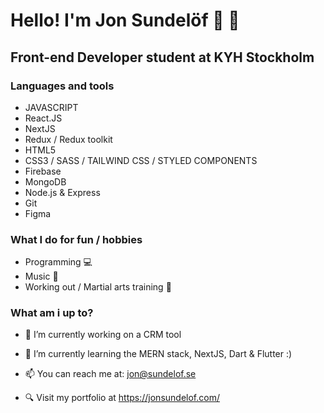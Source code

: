 # Hello! I'm Jon Sundelöf 👋 :santa: 

## Front-end Developer student at KYH Stockholm

### Languages and tools
 - JAVASCRIPT
 - React.JS
 - NextJS
 - Redux / Redux toolkit
 - HTML5
 - CSS3 / SASS / TAILWIND CSS / STYLED COMPONENTS
 - Firebase
 - MongoDB
 - Node.js & Express
 - Git
 - Figma


### What I do for fun / hobbies
  - Programming 💻
  - Music 🎸
  - Working out / Martial arts training 🥋
  
 ### What am i up to?

- 🔭 I’m currently working on a CRM tool
- 🌱 I’m currently learning the MERN stack, NextJS, Dart & Flutter :)

- 📫 You can reach me at: jon@sundelof.se
- 🔍 Visit my portfolio at https://jonsundelof.com/

<!--
**jon-sundelof/jon-sundelof** is a ✨ _special_ ✨ repository because its `README.md` (this file) appears on your GitHub profile.

Here are some ideas to get you started:

- 🔭 I’m currently working on a investment application for stocks and crypto
- 🌱 I’m currently learning React.JS and redux/react-redux
- 👯 I’m looking to collaborate on ...
- 🤔 I’m looking for help with ...
- 💬 Ask me about ...
- 📫 How to reach me: ...
- 😄 Pronouns: ...
- ⚡ Fun fact: ...
-->
